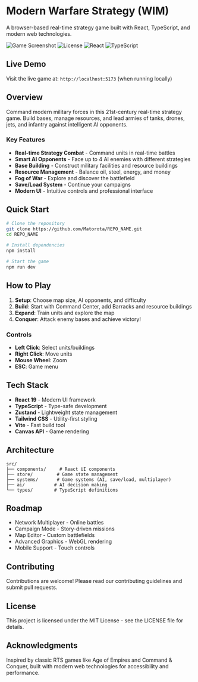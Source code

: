 # Modern Warfare Strategy (WIM)

A browser-based real-time strategy game built with React, TypeScript, and modern web technologies.

![Game Screenshot](https://img.shields.io/badge/Status-Playable-brightgreen)
![License](https://img.shields.io/badge/License-MIT-blue)
![React](https://img.shields.io/badge/React-19-blue)
![TypeScript](https://img.shields.io/badge/TypeScript-5.8-blue)

## Live Demo

Visit the live game at: `http://localhost:5173` (when running locally)

## Overview

Command modern military forces in this 21st-century real-time strategy game. Build bases, manage resources, and lead armies of tanks, drones, jets, and infantry against intelligent AI opponents.

### Key Features

- **Real-time Strategy Combat** - Command units in real-time battles
- **Smart AI Opponents** - Face up to 4 AI enemies with different strategies
- **Base Building** - Construct military facilities and resource buildings
- **Resource Management** - Balance oil, steel, energy, and money
- **Fog of War** - Explore and discover the battlefield
- **Save/Load System** - Continue your campaigns
- **Modern UI** - Intuitive controls and professional interface

## Quick Start

```bash
# Clone the repository
git clone https://github.com/Matorota/REPO_NAME.git
cd REPO_NAME

# Install dependencies
npm install

# Start the game
npm run dev
```

## How to Play

1. **Setup**: Choose map size, AI opponents, and difficulty
2. **Build**: Start with Command Center, add Barracks and resource buildings
3. **Expand**: Train units and explore the map
4. **Conquer**: Attack enemy bases and achieve victory!

### Controls

- **Left Click**: Select units/buildings
- **Right Click**: Move units
- **Mouse Wheel**: Zoom
- **ESC**: Game menu

## Tech Stack

- **React 19** - Modern UI framework
- **TypeScript** - Type-safe development
- **Zustand** - Lightweight state management
- **Tailwind CSS** - Utility-first styling
- **Vite** - Fast build tool
- **Canvas API** - Game rendering

## Architecture

```
src/
├── components/     # React UI components
├── store/         # Game state management
├── systems/       # Game systems (AI, save/load, multiplayer)
├── ai/           # AI decision making
└── types/        # TypeScript definitions
```

## Roadmap

- Network Multiplayer - Online battles
- Campaign Mode - Story-driven missions
- Map Editor - Custom battlefields
- Advanced Graphics - WebGL rendering
- Mobile Support - Touch controls

## Contributing

Contributions are welcome! Please read our contributing guidelines and submit pull requests.

## License

This project is licensed under the MIT License - see the LICENSE file for details.

## Acknowledgments

Inspired by classic RTS games like Age of Empires and Command & Conquer, built with modern web technologies for accessibility and performance.
